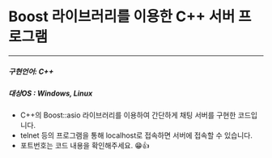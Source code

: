 # Boost 라이브러리를 이용한 C++ 서버 프로그램
---

##### 구현언어: C++
##### 대상OS : Windows, Linux

- C++의 Boost::asio 라이브러리를 이용하여 간단하게 채팅 서버를 구현한 코드입니다.
- telnet 등의 프로그램을 통해 localhost로 접속하면 서버에 접속할 수 있습니다.
- 포트번호는 코드 내용을 확인해주세요. 😁👍